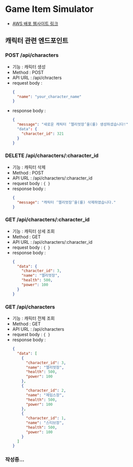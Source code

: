# Game Item Simulator

- [AWS 배포 웹사이트 링크](http://eliotjang.shop:3000/)

## 캐릭터 관련 엔드포인트

### POST /api/characters

- 기능 : 캐릭터 생성
- Method : POST
- API URL : /api/chracters
- request body :
  ```json
  {
    "name": "your_character_name"
  }
  ```
- response body :
  ```json
  {
    "message": "새로운 캐릭터 ‘엘리엇장’을(를) 생성하셨습니다!"
    "data": {
      "character_id": 321
    }
  }
  ```

### DELETE /api/characters/:character_id

- 기능 : 캐릭터 삭제
- Method : POST
- API URL : /api/characters/:character_id
- request body : `{ }`
- response body :
  ```json
  {
    "message": "캐릭터 ‘엘리엇장’을(를) 삭제하였습니다."
  }
  ```

### GET /api/characters/:character_id

- 기능 : 캐릭터 상세 조회
- Method : GET
- API URL : /api/characters/:character_id
- request body : `{ }`
- response body :
  ```json
  {
    "data": {
      "character_id": 3,
      "name": "엘리엇장",
      "health": 500,
      "power": 100
    }
  }
  ```

### GET /api/characters

- 기능 : 캐릭터 전체 조회
- Method : GET
- API URL : /api/characters
- request body : `{ }`
- response body :
  ```json
  {
    "data": [
      {
        "character_id": 3,
        "name": "엘리엇장",
        "health": 500,
        "power": 100
      },
      {
        "character_id": 2,
        "name": "제임스장",
        "health": 500,
        "power": 100
      },
      {
        "character_id": 1,
        "name": "스티브장",
        "health": 500,
        "power": 100
      }
    ]
  }
  ```

### 작성중...
